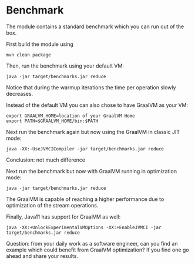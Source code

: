 # Benchmark

The module contains a standard benchmark which you can run out of the box.

First build the module using

``mvn clean package``

Then, run the benchmark using your default VM:

```
java -jar target/benchmarks.jar reduce
```

Notice that during the warmup iterations the time per operation slowly decreases.

Instead of the default VM you can also chose to have GraalVM as your VM:

```
export GRAALVM_HOME=location of your GraalVM Home
export PATH=$GRAALVM_HOME/bin:$PATH
```

Next run the benchmark again but now using the GraalVM in classic JIT mode:

```java -XX:-UseJVMCICompiler -jar target/benchmarks.jar reduce```

Conclusion: not much difference

Next run the benchmark but now with GraalVM running in optimization mode:

```java -jar target/benchmarks.jar reduce```

The GraalVM is capable of reaching a higher performance due to optimization of the stream operations.

Finally, Java11 has support for GraalVM as well:

```jenv version 11.0
java -XX:+UnlockExperimentalVMOptions -XX:+EnableJVMCI -jar target/benchmarks.jar reduce
```

Question: from your daily work as a software engineer, can you find an example which could benefit from GraalVM optimization? If you find one go ahead and share your results.
